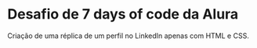 # Desafio de 7 days of code da Alura
Criação de uma réplica de um perfil no LinkedIn apenas com HTML e CSS.
